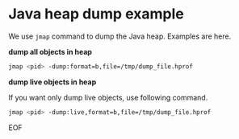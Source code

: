 # Java heap dump example
We use `jmap` command to dump the Java heap. Examples are here.

**dump all objects in heap**
```bash
jmap <pid> -dump:format=b,file=/tmp/dump_file.hprof
```


**dump live objects in heap**

If you want only dump live objects, use following command.
```bash
jmap <pid> -dump:live,format=b,file=/tmp/dump_file.hprof
```

EOF
